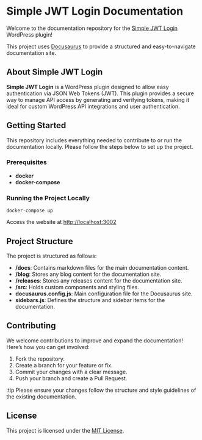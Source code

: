 # Simple JWT Login Documentation

Welcome to the documentation repository for the [Simple JWT Login](https://github.com/nicumicle/simple-jwt-login) WordPress plugin! 

This project uses [Docusaurus](https://docusaurus.io/) to provide a structured and easy-to-navigate documentation site.

## About Simple JWT Login

**Simple JWT Login** is a WordPress plugin designed to allow easy authentication via JSON Web Tokens (JWT). This plugin provides a secure way to manage API access by generating and verifying tokens, making it ideal for custom WordPress API integrations and user authentication.

## Getting Started

This repository includes everything needed to contribute to or run the documentation locally. Please follow the steps below to set up the project.

### Prerequisites
- **docker**
- **docker-compose** 

### Running the Project Locally

```shell
docker-compose up
```

Access the website at [http://localhost:3002](http://localhost:3002)


## Project Structure
The project is structured as follows:

- **/docs**: Contains markdown files for the main documentation content.
- **/blog**: Stores any blog content for the documentation site.
- **/releases**: Stores any releases content for the documentation site.
- **/src**: Holds custom components and styling files.
- **docusaurus.config.js**: Main configuration file for the Docusaurus site.
- **sidebars.js**: Defines the structure and sidebar items for the documentation.


## Contributing
We welcome contributions to improve and expand the documentation! Here’s how you can get involved:

1. Fork the repository.
2. Create a branch for your feature or fix.
3. Commit your changes with a clear message.
4. Push your branch and create a Pull Request.

:tip Please ensure your changes follow the structure and style guidelines of the existing documentation.


## License
This project is licensed under the [MIT License](https://github.com/simple-jwt-login/website/blob/main/LICENSE).